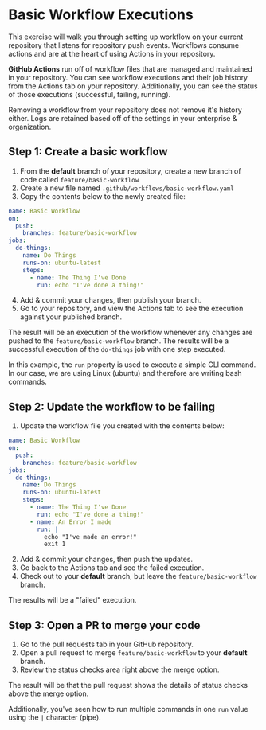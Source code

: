 # Basic Workflow Executions

This exercise will walk you through setting up workflow on your current repository that listens for repository push events. Workflows consume actions and are at the heart of using Actions in your repository.

**GitHub Actions** run off of workflow files that are managed and maintained in your repository. You can see workflow executions and their job history from the Actions tab on your repository. Additionally, you can see the status of those executions (successful, failing, running).

Removing a workflow from your repository does not remove it's history either. Logs are retained based off of the settings in your enterprise & organization.

## Step 1: Create a basic workflow

1. From the **default** branch of your repository, create a new branch of code called `feature/basic-workflow`
2. Create a new file named `.github/workflows/basic-workflow.yaml`
3. Copy the contents below to the newly created file:

```yaml
name: Basic Workflow
on:
  push:
    branches: feature/basic-workflow
jobs:
  do-things:
    name: Do Things
    runs-on: ubuntu-latest
    steps:
      - name: The Thing I've Done
        run: echo "I've done a thing!"
```

4. Add & commit your changes, then publish your branch.
5. Go to your repository, and view the Actions tab to see the execution against your published branch.

The result will be an execution of the workflow whenever any changes are pushed to the `feature/basic-workflow` branch. The results will be a successful execution of the `do-things` job with one step executed.

In this example, the `run` property is used to execute a simple CLI command. In our case, we are using Linux (ubuntu) and therefore are writing bash commands.

## Step 2: Update the workflow to be failing

1. Update the workflow file you created with the contents below:

```yaml
name: Basic Workflow
on:
  push:
    branches: feature/basic-workflow
jobs:
  do-things:
    name: Do Things
    runs-on: ubuntu-latest
    steps:
      - name: The Thing I've Done
        run: echo "I've done a thing!"
      - name: An Error I made
        run: |
          echo "I've made an error!"
          exit 1
```

2. Add & commit your changes, then push the updates.
3. Go back to the Actions tab and see the failed execution.
4. Check out to your **default** branch, but leave the `feature/basic-workflow` branch.

The results will be a "failed" execution.

## Step 3: Open a PR to merge your code

1. Go to the pull requests tab in your GitHub repository.
2. Open a pull request to merge `feature/basic-workflow` to your **default** branch.
3. Review the status checks area right above the merge option.

The result will be that the pull request shows the details of status checks above the merge option.

Additionally, you've seen how to run multiple commands in one `run` value using the `|` character (pipe).